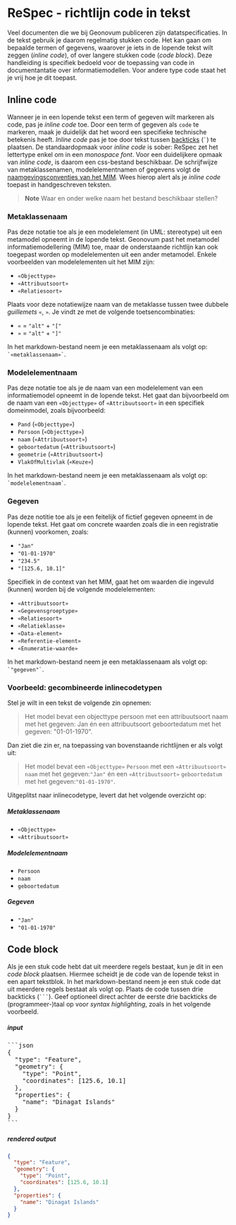 # ReSpec - richtlijn code in tekst

Veel documenten die we bij Geonovum publiceren zijn datatspecificaties. In de tekst gebruik je daarom regelmatig stukken code. Het kan gaan om bepaalde termen of gegevens, waarover je iets in de lopende tekst wilt zeggen (_inline code_), of over langere stukken code (_code block_). 
Deze handleiding is specifiek bedoeld voor de toepassing van code in documentantatie over informatiemodellen. Voor andere type code staat het je vrij hoe je dit toepast.

## Inline code
Wanneer je in een lopende tekst een term of gegeven wilt markeren als code, pas je _inline code_ toe. Door een term of gegeven als `code` te markeren, maak je duidelijk dat het woord een specifieke technische betekenis heeft. _Inline code_ pas je toe door tekst tussen [backticks](https://en.wikipedia.org/wiki/Backtick) (`` ` ``) te plaatsen. De standaardopmaak voor _inline code_ is sober: ReSpec zet het lettertype enkel om in een _monospace font_. Voor een duidelijkere opmaak van _inline code_, is daarom een css-bestand beschikbaar. De schrijfwijze van metaklassenamen, modelelementnamen of gegevens volgt de [naamgevingsconventies van het MIM](https://geonovum.github.io/MIM-Werkomgeving/#afspraken-rondom-naamgeving-en-definities). Wees hierop alert als je _inline code_ toepast in handgeschreven teksten. 

> **Note**
> Waar en onder welke naam het bestand beschikbaar stellen?


### Metaklassenaam

Pas deze notatie toe als je een modelelement (in UML: stereotype) uit een metamodel opneemt in de lopende tekst. Geonovum past het metamodel informatiemodellering (MIM) toe, maar de onderstaande richtlijn kan ook toegepast worden op modelelementen uit een ander metamodel. Enkele voorbeelden van modelelementen uit het MIM zijn:

 - `«Objecttype»`
 - `«Attribuutsoort»`
 - `«Relatiesoort»`

Plaats voor deze notatiewijze naam van de metaklasse tussen twee dubbele _guillemets_ `«`, `»`. Je vindt ze met de volgende toetsencombinaties:

 - `«` = `"alt"` + `"["`
 - `»` = `"alt"` + `"]"`

In het markdown-bestand neem je een metaklassenaam als volgt op:
`` `«metaklassenaam»` ``. 

### Modelelementnaam

Pas deze notatie toe als je de naam van een modelelement van een informatiemodel opneemt in de lopende tekst. Het gaat dan bijvoorbeeld om de naam van een `«Objecttype»` of `«Attribuutsoort»` in een specifiek domeinmodel, zoals bijvoorbeeld:

 - `Pand` (`«Objecttype»`)
 - `Persoon` (`«Objecttype»`)
 - `naam` (`«Attribuutsoort»`)
 - `geboortedatum` (`«Attribuutsoort»`)
 - `geometrie` (`«Attribuutsoort»`)
 - `VlakOfMultivlak` (`«Keuze»`)

In het markdown-bestand neem je een metaklassenaam als volgt op:
`` `modelelementnaam` ``.

### Gegeven

Pas deze notitie toe als je een feitelijk of fictief gegeven opneemt in de lopende tekst. Het gaat om concrete waarden zoals die in een registratie (kunnen) voorkomen, zoals: 

 - `"Jan"`
 - `"01-01-1970"`
 - `"234.5"`
 - `"[125.6, 10.1]"`

Specifiek in de context van het MIM, gaat het om waarden die ingevuld (kunnen) worden bij de volgende modelelementen:

 - `«Attribuutsoort»`
 - `«Gegevensgroeptype»`
 - `«Relatiesoort»`
 - `«Relatieklasse»`
 - `«Data-element»`
 - `«Referentie-element»`
 - `«Enumeratie-waarde»`

In het markdown-bestand neem je een metaklassenaam als volgt op:
`` `"gegeven"` ``.

### Voorbeeld: gecombineerde inlinecodetypen

Stel je wilt in een tekst de volgende zin opnemen:

>Het model bevat een objecttype persoon met een attribuutsoort naam met het gegeven: Jan én een attribuutsoort geboortedatum met het gegeven: "01-01-1970".

Dan ziet die zin er, na toepassing van bovenstaande richtlijnen er als volgt uit:

>Het model bevat een `«Objecttype»` `Persoon` met een `«Attribuutsoort»` `naam` met het gegeven:`"Jan"` én een `«Attribuutsoort»` `geboortedatum` met het gegeven:`"01-01-1970"`.

Uitgeplitst naar inlinecodetype, levert dat het volgende overzicht op:

##### Metaklassenaam
 - `«Objecttype»`
 - `«Attribuutsoort»`

##### Modelelementnaam
 - `Persoon`
 - `naam`
 - `geboortedatum`

##### Gegeven
 - `"Jan"`
 - `"01-01-1970"`

## Code block

Als je een stuk code hebt dat uit meerdere regels bestaat, kun je dit in een _code block_ plaatsen. Hiermee scheidt je de code van de lopende tekst in een apart tekstblok. In het markdown-bestand neem je een stuk code dat uit meerdere regels bestaat als volgt op. Plaats de code tussen drie backticks (```` ``` ````). Geef optioneel direct achter de eerste drie backticks de (programmeer-)taal op voor _syntax highlighting_, zoals in het volgende voorbeeld.

##### input

<pre>```json
{
  "type": "Feature",
  "geometry": {
    "type": "Point",
    "coordinates": [125.6, 10.1]
  },
  "properties": {
    "name": "Dinagat Islands"
  }
}
```</pre>

##### rendered output

```json
{
  "type": "Feature",
  "geometry": {
    "type": "Point",
    "coordinates": [125.6, 10.1]
  },
  "properties": {
    "name": "Dinagat Islands"
  }
}
```